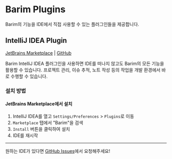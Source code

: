 # Barim Plugins

Barim의 기능을 IDE에서 직접 사용할 수 있는 플러그인들을 제공합니다.

## IntelliJ IDEA Plugin

[JetBrains Marketplace](https://plugins.jetbrains.com/plugin/27892) | [GitHub](https://github.com/sangcomz/barim-intelij-plugin)

Barim IntelliJ IDEA 플러그인을 사용하면 IDE를 떠나지 않고도 Barim의 모든 기능을 활용할 수 있습니다. 프로젝트 관리, 이슈 추적, 노트 작성 등의 작업을 개발 환경에서 바로 수행할 수 있습니다.

### 설치 방법

#### JetBrains Marketplace에서 설치

1. IntelliJ IDEA를 열고 `Settings/Preferences` > `Plugins`로 이동
2. `Marketplace` 탭에서 "Barim"을 검색
3. `Install` 버튼을 클릭하여 설치
4. IDE를 재시작

---

원하는 IDE가 있다면 [GitHub Issues](https://github.com/sangcomz/barim-app/issues)에서 요청해주세요!